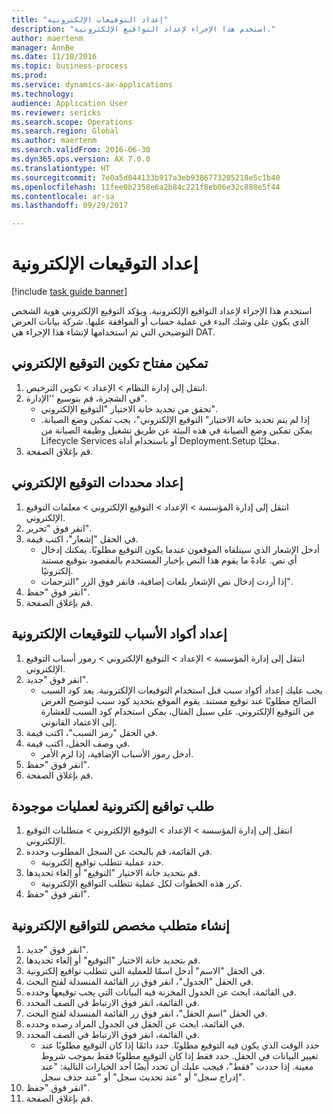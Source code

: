 ```yaml
--- 
title: "إعداد التوقيعات الإلكترونية"
description: "استخدم هذا الإجراء لإعداد التواقيع الإلكترونية."
author: maertenm
manager: AnnBe
ms.date: 11/10/2016
ms.topic: business-process
ms.prod: 
ms.service: dynamics-ax-applications
ms.technology: 
audience: Application User
ms.reviewer: sericks
ms.search.scope: Operations
ms.search.region: Global
ms.author: maertenm
ms.search.validFrom: 2016-06-30
ms.dyn365.ops.version: AX 7.0.0
ms.translationtype: HT
ms.sourcegitcommit: 7e0a5d044133b917a3eb9386773205218e5c1b40
ms.openlocfilehash: 11fee0b2358e6a2b84c221f8eb06e32c888e5f44
ms.contentlocale: ar-sa
ms.lasthandoff: 09/29/2017

---
```

# <a name="set-up-electronic-signatures"></a>إعداد التوقيعات الإلكترونية

[!include [task guide banner](../../includes/task-guide-banner.md)]

استخدم هذا الإجراء لإعداد التواقيع الإلكترونية. ويؤكد التوقيع الإلكتروني هوية الشخص الذي يكون على وشك البدء في عملية حساب أو الموافقة عليها. شركة بيانات العرض التوضيحي التي تم استخدامها لإنشاء هذا الإجراء هي DAT.


## <a name="enable-the-electronic-signature-configuration-key"></a>تمكين مفتاح تكوين التوقيع الإلكتروني
1. انتقل إلى إدارة النظام > الإعداد > تكوين الترخيص.
2. في الشجرة، قم بتوسيع ''الإدارة".
    * تحقق من تحديد خانة الاختيار "التوقيع الإلكتروني".  
    * إذا لم يتم تحديد خانة الاختيار" التوقيع الإلكتروني"، يجب تمكين وضع الصيانة. يمكن تمكين وضع الصيانة في هذه البيئة عن طريق تشغيل وظيفة الصيانة من Lifecycle Services أو باستخدام أداة Deployment.Setup محليًا.  
3. قم بإغلاق الصفحة.

## <a name="set-up-electronic-signature-parameters"></a>إعداد محددات التوقيع الإلكتروني
1. انتقل إلى إدارة المؤسسة > الإعداد > التوقيع الإلكتروني > معلمات التوقيع الإلكتروني.
2. انقر فوق "تحرير".
3. في الحقل "إشعار"، اكتب قيمة.
    * أدخل الإشعار الذي سيتلقاه الموقعون عندما يكون التوقيع مطلوبًا. يمكنك إدخال أي نص. عادةً ما يقوم هذا النص بإخبار المستخدم بالمقصود بتوقيع مستند إلكترونيًا.  
    * إذا أردت إدخال نص الإشعار بلغات إضافية، فانقر فوق الزر "الترجمات".  
4. انقر فوق "حفظ".
5. قم بإغلاق الصفحة.

## <a name="set-up-reason-codes-for-electronic-signatures"></a>إعداد أكواد الأسباب للتوقيعات الإلكترونية
1. انتقل إلى إدارة المؤسسة > الإعداد > التوقيع الإلكتروني > رموز أسباب التوقيع الإلكتروني.
2. انقر فوق "جديد".
    * يجب عليك إعداد أكواد سبب قبل استخدام التوقيعات الإلكترونية. يعد كود السبب الصالح مطلوبًا عند توقيع مستند.     يقوم الموقع بتحديد كود سبب لتوضيح الغرض من التوقيع الإلكتروني. على سبيل المثال، يمكن استخدام كود السبب للغشارة إلى الاعتماد القانوني.  
3. في الحقل "رمز السبب"، اكتب قيمة.
4. في وصف الحقل، اكتب قيمة.
    * أدخل رموز الأسباب الإضافية، إذا لزم الأمر.  
5. انقر فوق "حفظ".
6. قم بإغلاق الصفحة.

## <a name="require-electronic-signatures-for-existing-processes"></a>طلب تواقيع إلكترونية لعمليات موجودة
1. انتقل إلى إدارة المؤسسة > الإعداد > التوقيع الإلكتروني > متطلبات التوقيع الإلكتروني.
2. في القائمة، قم بالبحث عن السجل المطلوب وحدده.
    * حدد عملية تتطلب تواقيع إلكترونية.  
3. قم بتحديد خانة الاختيار "التوقيع" أو إلغاء تحديدها.
    * كرر هذه الخطوات لكل عملية تتطلب التواقيع الإلكترونية.  
4. انقر فوق "حفظ".

## <a name="create-a-custom-requirement-for-electronic-signatures"></a>إنشاء متطلب مخصص للتواقيع الإلكترونية
1. انقر فوق "جديد".
2. قم بتحديد خانة الاختيار "التوقيع" أو إلغاء تحديدها.
3. في الحقل "الاسم" أدخل اسمًا للعملية التي تتطلب تواقيع إلكترونية.
4. في الحقل "الجدول"، انقر فوق زر القائمة المنسدلة لفتح البحث.
5. في القائمة، ابحث عن الجدول المخزنة فيه البيانات التي يجب توقيعها وحدده.
6. في القائمة، انقر فوق الارتباط في الصف المحدد.
7. في الحقل "اسم الحقل"، انقر فوق زر القائمة المنسدلة لفتح البحث.
8. في القائمة، ابحث عن الحقل في الجدول المراد رصده وحدده.
9. في القائمة، انقر فوق الارتباط في الصف المحدد.
    * حدد الوقت الذي يكون فيه التوقيع مطلوبًا.     حدد دائمًا إذا كان التوقيع مطلوبًا عند تغيير البيانات في الحقل.     حدد فقط إذا كان التوقيع مطلوبًا فقط بموجب شروط معينة.‬ إذا حددت "فقط"، فيجب عليك أن تحدد أيضًا أحد الخيارات التالية: "عند إدراج سجل" أو "عند تحديث سجل" أو "عند حذف سجل".‬  
10. انقر فوق "حفظ".
11. قم بإغلاق الصفحة.



